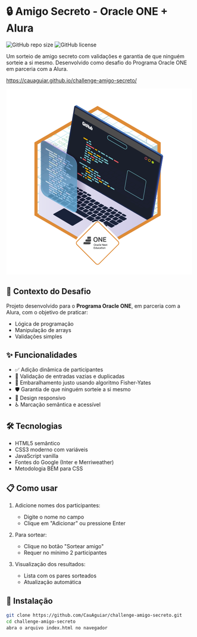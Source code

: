 # 🔒 Amigo Secreto - Oracle ONE + Alura

![GitHub repo size](https://img.shields.io/github/repo-size/CauAguiar/challenge-amigo-secreto?style=flat-square)
![GitHub license](https://img.shields.io/github/license/CauAguiar/challenge-amigo-secreto?style=flat-square)

Um sorteio de amigo secreto com validações e garantia de que ninguém sorteie a si mesmo. Desenvolvido como desafio do Programa Oracle ONE em parceria com a Alura.

https://cauaguiar.github.io/challenge-amigo-secreto/

![Badge](ff043987-239b-4661-bdb1-7f4ca6092c48.png)

## 🎯 Contexto do Desafio
Projeto desenvolvido para o **Programa Oracle ONE**, em parceria com a Alura, com o objetivo de praticar:
- Lógica de programação
- Manipulação de arrays
- Validações simples

## ✨ Funcionalidades
- ✅ Adição dinâmica de participantes
- 🚫 Validação de entradas vazias e duplicadas
- 🔀 Embaralhamento justo usando algoritmo Fisher-Yates
- 🛡️ Garantia de que ninguém sorteie a si mesmo
- 📱 Design responsivo
- ♿ Marcação semântica e acessível

## 🛠️ Tecnologias
- HTML5 semântico
- CSS3 moderno com variáveis
- JavaScript vanilla
- Fontes do Google (Inter e Merriweather)
- Metodologia BEM para CSS

## 📋 Como usar
1. Adicione nomes dos participantes:
   - Digite o nome no campo
   - Clique em "Adicionar" ou pressione Enter
   
2. Para sortear:
   - Clique no botão "Sortear amigo"
   - Requer no mínimo 2 participantes

3. Visualização dos resultados:
   - Lista com os pares sorteados
   - Atualização automática

## 🚀 Instalação
```bash
git clone https://github.com/CauAguiar/challenge-amigo-secreto.git
cd challenge-amigo-secreto
abra o arquivo index.html no navegador
